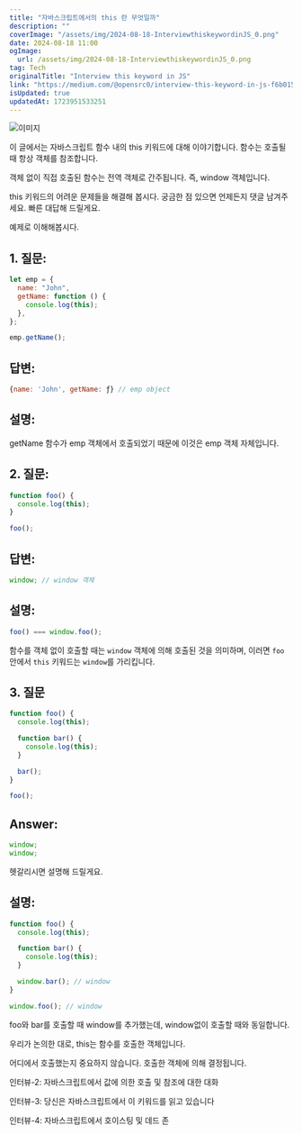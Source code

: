 ```yaml
---
title: "자바스크립트에서의 this 란 무엇일까"
description: ""
coverImage: "/assets/img/2024-08-18-InterviewthiskeywordinJS_0.png"
date: 2024-08-18 11:00
ogImage: 
  url: /assets/img/2024-08-18-InterviewthiskeywordinJS_0.png
tag: Tech
originalTitle: "Interview this keyword in JS"
link: "https://medium.com/@opensrc0/interview-this-keyword-in-js-f6b015d69c4c"
isUpdated: true
updatedAt: 1723951533251
---
```


![이미지](/assets/img/2024-08-18-InterviewthiskeywordinJS_0.png)

이 글에서는 자바스크립트 함수 내의 this 키워드에 대해 이야기합니다. 함수는 호출될 때 항상 객체를 참조합니다.

객체 없이 직접 호출된 함수는 전역 객체로 간주됩니다. 즉, window 객체입니다.

this 키워드의 어려운 문제들을 해결해 봅시다. 궁금한 점 있으면 언제든지 댓글 남겨주세요. 빠른 대답해 드릴게요.

<!-- cozy-coder - 수평 -->

<ins class="adsbygoogle"
     style="display:block"
     data-ad-client="ca-pub-4877378276818686"
     data-ad-slot="1107185301"
     data-ad-format="auto"
     data-full-width-responsive="true"></ins>

<script>
     (adsbygoogle = window.adsbygoogle || []).push({});
</script>

예제로 이해해봅시다.

## 1. 질문:

```js
let emp = {
  name: "John",
  getName: function () {
    console.log(this);
  },
};

emp.getName();
```

## 답변:

<!-- cozy-coder - 수평 -->

<ins class="adsbygoogle"
     style="display:block"
     data-ad-client="ca-pub-4877378276818686"
     data-ad-slot="1107185301"
     data-ad-format="auto"
     data-full-width-responsive="true"></ins>

<script>
     (adsbygoogle = window.adsbygoogle || []).push({});
</script>

```js
{name: 'John', getName: ƒ} // emp object
```

## 설명:

getName 함수가 emp 객체에서 호출되었기 때문에 이것은 emp 객체 자체입니다.

## 2. 질문:

<!-- cozy-coder - 수평 -->

<ins class="adsbygoogle"
     style="display:block"
     data-ad-client="ca-pub-4877378276818686"
     data-ad-slot="1107185301"
     data-ad-format="auto"
     data-full-width-responsive="true"></ins>

<script>
     (adsbygoogle = window.adsbygoogle || []).push({});
</script>

```js
function foo() {
  console.log(this);
}

foo();
```

## 답변:

```js
window; // window 객체
```

## 설명:

<!-- cozy-coder - 수평 -->

<ins class="adsbygoogle"
     style="display:block"
     data-ad-client="ca-pub-4877378276818686"
     data-ad-slot="1107185301"
     data-ad-format="auto"
     data-full-width-responsive="true"></ins>

<script>
     (adsbygoogle = window.adsbygoogle || []).push({});
</script>

```js
foo() === window.foo();
```

함수를 객체 없이 호출할 때는 `window` 객체에 의해 호출된 것을 의미하며, 이러면 `foo` 안에서 `this` 키워드는 `window`를 가리킵니다.

## 3. 질문

```js
function foo() {
  console.log(this);

  function bar() {
    console.log(this);
  }

  bar();
}

foo();
```

<!-- cozy-coder - 수평 -->

<ins class="adsbygoogle"
     style="display:block"
     data-ad-client="ca-pub-4877378276818686"
     data-ad-slot="1107185301"
     data-ad-format="auto"
     data-full-width-responsive="true"></ins>

<script>
     (adsbygoogle = window.adsbygoogle || []).push({});
</script>

## Answer:

```js
window;
window;
```

헷갈리시면 설명해 드릴게요.

## 설명:

<!-- cozy-coder - 수평 -->

<ins class="adsbygoogle"
     style="display:block"
     data-ad-client="ca-pub-4877378276818686"
     data-ad-slot="1107185301"
     data-ad-format="auto"
     data-full-width-responsive="true"></ins>

<script>
     (adsbygoogle = window.adsbygoogle || []).push({});
</script>

```js
function foo() {
  console.log(this);

  function bar() {
    console.log(this);
  }

  window.bar(); // window
}

window.foo(); // window
```

foo와 bar를 호출할 때 window를 추가했는데, window없이 호출할 때와 동일합니다.

우리가 논의한 대로, this는 함수를 호출한 객체입니다.

어디에서 호출했는지 중요하지 않습니다. 호출한 객체에 의해 결정됩니다.

<!-- cozy-coder - 수평 -->

<ins class="adsbygoogle"
     style="display:block"
     data-ad-client="ca-pub-4877378276818686"
     data-ad-slot="1107185301"
     data-ad-format="auto"
     data-full-width-responsive="true"></ins>

<script>
     (adsbygoogle = window.adsbygoogle || []).push({});
</script>

인터뷰-2: 자바스크립트에서 값에 의한 호출 및 참조에 대한 대화

인터뷰-3: 당신은 자바스크립트에서 이 키워드를 읽고 있습니다

인터뷰-4: 자바스크립트에서 호이스팅 및 데드 존
